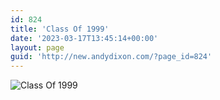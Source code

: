 ```yaml
---
id: 824
title: 'Class Of 1999'
date: '2023-03-17T13:45:14+00:00'
layout: page
guid: 'http://new.andydixon.com/?page_id=824'
---
```


![Class Of 1999](https://i0.wp.com/assets.g8x2.ldn.idrivee2-23.com/posters/Class%20Of%201999%2001.jpg?w=1200&ssl=1 "Class Of 1999")